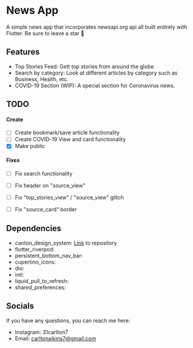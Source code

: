 # News App

A simple news app that incorporates newsapi.org api all built entirely with Flutter. Be sure to leave a star 🌟

## Features

- Top Stories Feed: Gett top stories from around the globe.
- Search by category: Look at different articles by category such as Business, Health, etc.
- COVID-19 Section (WIP): A special section for Coronavirus news.

## TODO

#### Create
- [ ] Create bookmark/save article functionality
- [ ] Create COVID-19 View and card functionality
- [X] Make public

#### Fixes
- [ ] Fix search functionality
- [ ] Fix header on "source_view"
- [ ] Fix "top_stories_view" / "source_view" glitch
- [ ] Fix "source_card" border


## Dependencies

 - canton_design_system: [Link](https://github.com/31Carlton7/canton_design_system) to repository
 - flutter_riverpod:
 - persistent_bottom_nav_bar:
 - cupertino_icons:
 - dio:
 - intl:
 - liquid_pull_to_refresh:
 - shared_preferences:

## Socials

If you have any questions, you can reach me here:

- Instagram: 31carlton7
- Email: carltonaikins7@gmail.com
